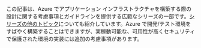 この記事は、Azure でアプリケーション インフラストラクチャを構築する際の設計に関する考慮事項とガイドラインを提供する広範なシリーズの一部です。[シリーズの他のトピック](#next-steps)についても紹介しています。Azure で開発/テスト環境をすばやく構築することはできますが、実稼動可能な、可用性が高くセキュリティで保護された環境の実装には追加の考慮事項があります。

<!---HONumber=AcomDC_0706_2016-->